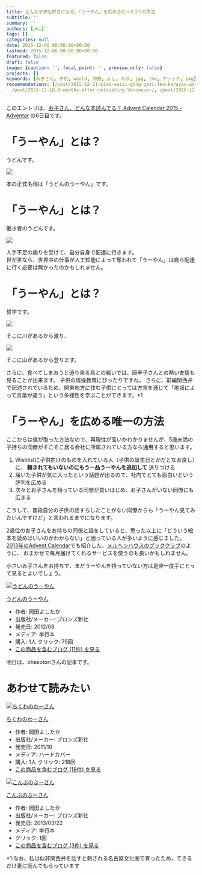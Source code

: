 ```yaml
---
title: どんな子供も好きになる、「うーやん」を広めるたった1つの方法
subtitle: ''
summary: ''
authors: [aki]
tags: []
categories: null
date: 2015-12-06 00:00:00+00:00
lastmod: 2015-12-06 00:00:00+00:00
featured: false
draft: false
image: {caption: '', focal_point: '', preview_only: false}
projects: []
keywords: [お子さん, 子供, world, 同僚, よし, たか, jpg, the, クリック, img]
recommendations: [/post/2015-12-21-xiao-saizi-gong-gazi-fen-karayao-woyin-mitakunaru-okusuriyin-metane-number-childadvent/,
  /post/2021-12-18-8-months-after-relocating-Vancouver/, /post/2016-12-30-2016nian-mai-tuteyokatutamono-10xuan/]
---
```

このエントリは、[お子さん、どんな本読んでる？ Advent Calendar 2015 - Adventar](http://www.adventar.org/calendars/773) の6日目です。

# 「うーやん」とは？

うどんです。

![](/img/uyan-dominates-the-world/20151205171506.jpg)

本の正式名称は「うどんのうーやん」です。

# 「うーやん」とは？

働き者のうどんです。

![](/img/uyan-dominates-the-world/20151205171532.jpg)

人手不足の煽りを受けて、自分自身で配達に行きます。  
世が世なら、世界中の仕事が人工知能によって奪われて「うーやん」は自ら配達に行く必要は無かったのかもしれません。

# 「うーやん」とは？

哲学です。

![](/img/uyan-dominates-the-world/20151205171619.jpg)

そこに川があるから渡り、

![](/img/uyan-dominates-the-world/20151205171645.jpg)

そこに山があるから登ります。

さらに、食べてしまおうと迫り来る鳥との戦いでは、唐辛子さんとの熱い友情も見ることが出来ます。 子供の情操教育にぴったりですね。 さらに、前編関西弁で記述されているため、関東地方に住む子供にとっては方言を通じて「地域によって言葉が違う」という多様性を学ぶことができます。\*1

# 「うーやん」を広める唯一の方法

ここからは僕が取った方法なので、再現性が高いかわかりませんが、5歳未満の子持ちの同僚がそこそこ居る会社に所属されている方なら通用すると思います。

1. Wishlistに子供向けのものを入れている人（子供の誕生日とかだとなお良し）に、 **頼まれてもいないのにもう一品うーやんを追加して** 送りつける
2. 届いた子供が気に入ったという話題が出るので、社内でとても面白いという評判を広める
3. 次々とお子さんを持っている同僚が買いはじめ、お子さんがいない同僚にも広まる

こうして、普段自分の子供の話すらしたことがない同僚からも「うーやん見てみたいんですけど」と言われるまでになります。

2歳位のお子さんをお持ちの同僚と話をしていると、思った以上に「どういう絵本を読めばいいのかわからない」と困っている人が多いように感じました。[2013年のAdvent Calendar](https://chezou.hatenablog.com/entry/20131208/1416661536)でも紹介した、[メルヘンハウスのブッククラブ](https://bookclub.meruhenhouse.co.jp/)のように、 おまかせで毎月届けてくれるサービスを使うのも良いかもしれません。

小さいお子さんをお持ちで、まだうーやんを持っていない方は是非一度手にとって見るとよいでしょう。

[![うどんのうーやん](https://ecx.images-amazon.com/images/I/61nkvFNt59L._SL160_.jpg "うどんのうーやん")](http://www.amazon.co.jp/exec/obidos/ASIN/4893095501/chezou-22/)

[うどんのうーやん](http://www.amazon.co.jp/exec/obidos/ASIN/4893095501/chezou-22/)

- 作者: 岡田よしたか
- 出版社/メーカー: ブロンズ新社
- 発売日: 2012/08
- メディア: 単行本
- 購入: 1人 クリック: 75回
- [この商品を含むブログ (11件) を見る](http://d.hatena.ne.jp/asin/4893095501/chezou-22)

明日は、ohesotoriさんの記事です。

# あわせて読みたい

[![ちくわのわーさん](https://ecx.images-amazon.com/images/I/51i05FC%2BzaL._SL160_.jpg "ちくわのわーさん")](http://www.amazon.co.jp/exec/obidos/ASIN/4893095285/chezou-22/)

[ちくわのわーさん](http://www.amazon.co.jp/exec/obidos/ASIN/4893095285/chezou-22/)

- 作者: 岡田よしたか
- 出版社/メーカー: ブロンズ新社
- 発売日: 2011/10
- メディア: ハードカバー
- 購入: 1人 クリック: 218回
- [この商品を含むブログ (19件) を見る](http://d.hatena.ne.jp/asin/4893095285/chezou-22)

[![こんぶのぶーさん](https://ecx.images-amazon.com/images/I/51UiqizmxwL._SL160_.jpg "こんぶのぶーさん")](http://www.amazon.co.jp/exec/obidos/ASIN/4893095617/chezou-22/)

[こんぶのぶーさん](http://www.amazon.co.jp/exec/obidos/ASIN/4893095617/chezou-22/)

- 作者: 岡田よしたか
- 出版社/メーカー: ブロンズ新社
- 発売日: 2013/03/22
- メディア: 単行本
- クリック: 1回
- [この商品を含むブログ (3件) を見る](http://d.hatena.ne.jp/asin/4893095617/chezou-22)

\*1:なお、私は似非関西弁を話すと刺される名古屋文化圏で育ったため、できるだけ妻に読んでもらっています


